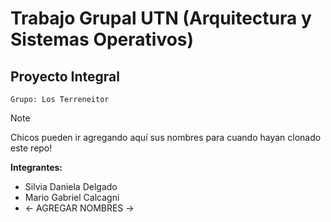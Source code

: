 # Trabajo Grupal UTN (Arquitectura y Sistemas Operativos)

## Proyecto Integral

`Grupo: Los Terreneitor`

> [!NOTE]
> Chicos pueden ir agregando aquí sus nombres para cuando hayan clonado este repo!

**Integrantes:**

- Silvia Daniela Delgado
- Mario Gabriel Calcagni
- <- AGREGAR NOMBRES ->
